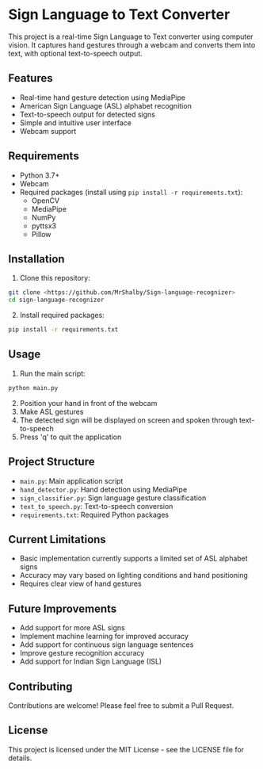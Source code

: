 # Sign Language to Text Converter

This project is a real-time Sign Language to Text converter using computer vision. It captures hand gestures through a webcam and converts them into text, with optional text-to-speech output.

## Features

- Real-time hand gesture detection using MediaPipe
- American Sign Language (ASL) alphabet recognition
- Text-to-speech output for detected signs
- Simple and intuitive user interface
- Webcam support

## Requirements

- Python 3.7+
- Webcam
- Required packages (install using `pip install -r requirements.txt`):
  - OpenCV
  - MediaPipe
  - NumPy
  - pyttsx3
  - Pillow

## Installation

1. Clone this repository:
```bash
git clone <https://github.com/MrShalby/Sign-language-recognizer>
cd sign-language-recognizer
```

2. Install required packages:
```bash
pip install -r requirements.txt
```

## Usage

1. Run the main script:
```bash
python main.py
```

2. Position your hand in front of the webcam
3. Make ASL gestures
4. The detected sign will be displayed on screen and spoken through text-to-speech
5. Press 'q' to quit the application

## Project Structure

- `main.py`: Main application script
- `hand_detector.py`: Hand detection using MediaPipe
- `sign_classifier.py`: Sign language gesture classification
- `text_to_speech.py`: Text-to-speech conversion
- `requirements.txt`: Required Python packages

## Current Limitations

- Basic implementation currently supports a limited set of ASL alphabet signs
- Accuracy may vary based on lighting conditions and hand positioning
- Requires clear view of hand gestures

## Future Improvements

- Add support for more ASL signs
- Implement machine learning for improved accuracy
- Add support for continuous sign language sentences
- Improve gesture recognition accuracy
- Add support for Indian Sign Language (ISL)

## Contributing

Contributions are welcome! Please feel free to submit a Pull Request.

## License

This project is licensed under the MIT License - see the LICENSE file for details. 